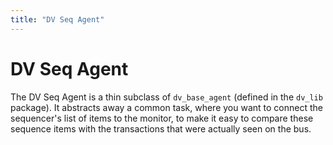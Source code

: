 ```yaml
---
title: "DV Seq Agent"
---
```


# DV Seq Agent

The DV Seq Agent is a thin subclass of `dv_base_agent` (defined in the
`dv_lib` package). It abstracts away a common task, where you want to
connect the sequencer's list of items to the monitor, to make it easy
to compare these sequence items with the transactions that were
actually seen on the bus.
